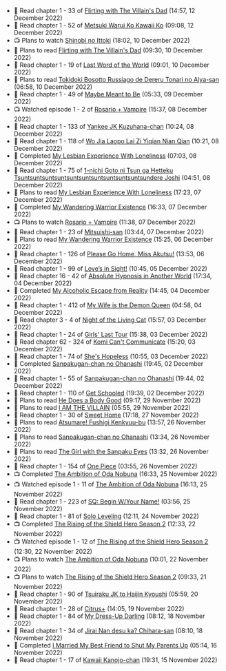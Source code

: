 <!-- ANILIST_ACTIVITY:start -->

-   📖 Read chapter 1 - 33 of [Flirting with The Villain's Dad](https://anilist.co/manga/117581) (14:57, 12 December 2022)
-   📖 Read chapter 1 - 52 of [Metsuki Warui Ko Kawaii Ko](https://anilist.co/manga/143936) (09:08, 12 December 2022)
-   📺 Plans to watch [Shinobi no Ittoki](https://anilist.co/anime/145604) (18:02, 10 December 2022)
-   📖 Plans to read [Flirting with The Villain's Dad](https://anilist.co/manga/117581) (09:30, 10 December 2022)
-   📖 Read chapter 1 - 19 of [Last Word of the World](https://anilist.co/manga/120692) (09:01, 10 December 2022)
-   📖 Plans to read [Tokidoki Bosotto Russiago de Dereru Tonari no Alya-san](https://anilist.co/manga/152404) (06:58, 10 December 2022)
-   📖 Read chapter 1 - 49 of [Maybe Meant to Be](https://anilist.co/manga/146139) (05:33, 09 December 2022)
-   📺 Watched episode 1 - 2 of [Rosario + Vampire](https://anilist.co/anime/2993) (15:37, 08 December 2022)
-   📖 Read chapter 1 - 133 of [Yankee JK Kuzuhana-chan](https://anilist.co/manga/116822) (10:24, 08 December 2022)
-   📖 Read chapter 1 - 118 of [Wo Jia Laopo Lai Zi Yiqian Nian Qian](https://anilist.co/manga/146267) (10:21, 08 December 2022)
-   📖 Completed [My Lesbian Experience With Loneliness](https://anilist.co/manga/87459) (07:03, 08 December 2022)
-   📖 Read chapter 1 - 75 of [1-nichi Goto ni Tsun ga Hetteku Tsuntsuntsuntsuntsuntsuntsuntsuntsuntsuntsundere Joshi](https://anilist.co/manga/152855) (04:51, 08 December 2022)
-   📖 Plans to read [My Lesbian Experience With Loneliness](https://anilist.co/manga/87459) (17:23, 07 December 2022)
-   📖 Completed [My Wandering Warrior Existence](https://anilist.co/manga/117073) (16:33, 07 December 2022)
-   📺 Plans to watch [Rosario + Vampire](https://anilist.co/anime/2993) (11:38, 07 December 2022)
-   📖 Read chapter 1 - 23 of [Mitsuishi-san](https://anilist.co/manga/126488) (03:44, 07 December 2022)
-   📖 Plans to read [My Wandering Warrior Existence](https://anilist.co/manga/117073) (15:25, 06 December 2022)
-   📖 Read chapter 1 - 126 of [Please Go Home, Miss Akutsu!](https://anilist.co/manga/113501) (13:53, 06 December 2022)
-   📖 Read chapter 1 - 99 of [Love’s in Sight!](https://anilist.co/manga/107445) (10:45, 05 December 2022)
-   📖 Read chapter 16 - 42 of [Absolute Hypnosis in Another World](https://anilist.co/manga/145575) (17:34, 04 December 2022)
-   📖 Completed [My Alcoholic Escape from Reality](https://anilist.co/manga/113168) (14:45, 04 December 2022)
-   📖 Read chapter 1 - 412 of [My Wife is the Demon Queen](https://anilist.co/manga/107966) (04:58, 04 December 2022)
-   📖 Read chapter 3 - 4 of [Night of the Living Cat](https://anilist.co/manga/124767) (15:57, 03 December 2022)
-   📖 Read chapter 1 - 24 of [Girls' Last Tour](https://anilist.co/manga/85412) (15:38, 03 December 2022)
-   📖 Read chapter 62 - 324 of [Komi Can't Communicate](https://anilist.co/manga/97852) (15:20, 03 December 2022)
-   📖 Read chapter 1 - 74 of [She's Hopeless](https://anilist.co/manga/126944) (10:55, 03 December 2022)
-   📖 Completed [Sanpakugan-chan no Ohanashi](https://anilist.co/manga/101867) (19:45, 02 December 2022)
-   📖 Read chapter 1 - 55 of [Sanpakugan-chan no Ohanashi](https://anilist.co/manga/101867) (19:44, 02 December 2022)
-   📖 Read chapter 1 - 110 of [Get Schooled](https://anilist.co/manga/128521) (19:39, 02 December 2022)
-   📖 Plans to read [He Does a Body Good](https://anilist.co/manga/86429) (09:17, 29 November 2022)
-   📖 Plans to read [I AM THE VILLAIN](https://anilist.co/manga/145498) (05:55, 29 November 2022)
-   📖 Read chapter 1 - 30 of [Sweet Home](https://anilist.co/manga/100954) (17:18, 27 November 2022)
-   📖 Plans to read [Atsumare! Fushigi Kenkyuu-bu](https://anilist.co/manga/98625) (13:57, 26 November 2022)
-   📖 Plans to read [Sanpakugan-chan no Ohanashi](https://anilist.co/manga/101867) (13:34, 26 November 2022)
-   📖 Plans to read [The Girl with the Sanpaku Eyes](https://anilist.co/manga/103184) (13:32, 26 November 2022)
-   📖 Read chapter 1 - 154 of [One Piece](https://anilist.co/manga/30013) (03:55, 26 November 2022)
-   📺 Completed [The Ambition of Oda Nobuna](https://anilist.co/anime/11933) (16:33, 25 November 2022)
-   📺 Watched episode 1 - 11 of [The Ambition of Oda Nobuna](https://anilist.co/anime/11933) (16:13, 25 November 2022)
-   📖 Read chapter 1 - 223 of [SQ: Begin W/Your Name!](https://anilist.co/manga/85734) (03:56, 25 November 2022)
-   📖 Read chapter 1 - 81 of [Solo Leveling](https://anilist.co/manga/105398) (12:11, 24 November 2022)
-   📺 Completed [The Rising of the Shield Hero Season 2](https://anilist.co/anime/111321) (12:33, 22 November 2022)
-   📺 Watched episode 1 - 12 of [The Rising of the Shield Hero Season 2](https://anilist.co/anime/111321) (12:30, 22 November 2022)
-   📺 Plans to watch [The Ambition of Oda Nobuna](https://anilist.co/anime/11933) (10:01, 22 November 2022)
-   📺 Plans to watch [The Rising of the Shield Hero Season 2](https://anilist.co/anime/111321) (09:33, 21 November 2022)
-   📖 Read chapter 1 - 90 of [Tsuiraku JK to Haijin Kyoushi](https://anilist.co/manga/99737) (05:59, 20 November 2022)
-   📖 Read chapter 1 - 28 of [Citrus+](https://anilist.co/manga/103884) (14:05, 19 November 2022)
-   📖 Read chapter 1 - 84 of [My Dress-Up Darling](https://anilist.co/manga/101583) (08:12, 18 November 2022)
-   📖 Read chapter 1 - 34 of [Jirai Nan desu ka? Chihara-san](https://anilist.co/manga/137714) (08:10, 18 November 2022)
-   📖 Completed [I Married My Best Friend to Shut My Parents Up](https://anilist.co/manga/102047) (05:14, 16 November 2022)
-   📖 Read chapter 1 - 17 of [Kawaii Kanojo-chan](https://anilist.co/manga/144155) (19:31, 15 November 2022)

<!-- ANILIST_ACTIVITY:end -->

